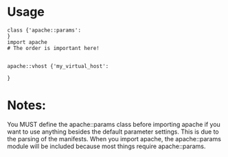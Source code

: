 # Usage

    class {'apache::params':
    }
    import apache
    # The order is important here!


    apache::vhost {'my_virtual_host':

    }

# Notes:

You MUST define the apache::params class before importing apache if you want
to use anything besides the default parameter settings. This is due to the
parsing of the manifests. When you import apache, the apache::params module
will be included because most things require apache::params.
